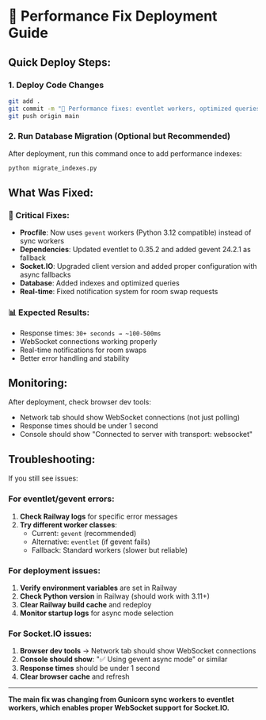 # 🚀 Performance Fix Deployment Guide

## Quick Deploy Steps:

### 1. Deploy Code Changes
```bash
git add .
git commit -m "🚀 Performance fixes: eventlet workers, optimized queries, real-time notifications"
git push origin main
```

### 2. Run Database Migration (Optional but Recommended)
After deployment, run this command once to add performance indexes:
```bash
python migrate_indexes.py
```

## What Was Fixed:

### 🔧 Critical Fixes:
- **Procfile**: Now uses `gevent` workers (Python 3.12 compatible) instead of sync workers
- **Dependencies**: Updated eventlet to 0.35.2 and added gevent 24.2.1 as fallback
- **Socket.IO**: Upgraded client version and added proper configuration with async fallbacks
- **Database**: Added indexes and optimized queries
- **Real-time**: Fixed notification system for room swap requests

### 📊 Expected Results:
- Response times: `30+ seconds → ~100-500ms`
- WebSocket connections working properly
- Real-time notifications for room swaps
- Better error handling and stability

## Monitoring:
After deployment, check browser dev tools:
- Network tab should show WebSocket connections (not just polling)
- Response times should be under 1 second
- Console should show "Connected to server with transport: websocket"

## Troubleshooting:
If you still see issues:

### For eventlet/gevent errors:
1. **Check Railway logs** for specific error messages
2. **Try different worker classes**:
   - Current: `gevent` (recommended)
   - Alternative: `eventlet` (if gevent fails)
   - Fallback: Standard workers (slower but reliable)

### For deployment issues:
1. **Verify environment variables** are set in Railway
2. **Check Python version** in Railway (should work with 3.11+)
3. **Clear Railway build cache** and redeploy
4. **Monitor startup logs** for async mode selection

### For Socket.IO issues:
1. **Browser dev tools** → Network tab should show WebSocket connections
2. **Console should show**: "✅ Using gevent async mode" or similar
3. **Response times** should be under 1 second
4. **Clear browser cache** and refresh

---
**The main fix was changing from Gunicorn sync workers to eventlet workers, which enables proper WebSocket support for Socket.IO.** 